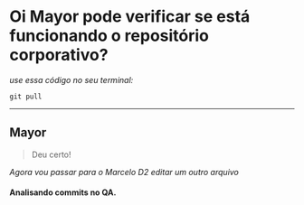# Oi Mayor pode verificar se está funcionando o repositório corporativo?
_use essa código no seu terminal:_ 

```
git pull
```

---

## Mayor
> Deu certo!

_Agora vou passar para o Marcelo D2 editar um outro arquivo_

#### Analisando commits no QA.
